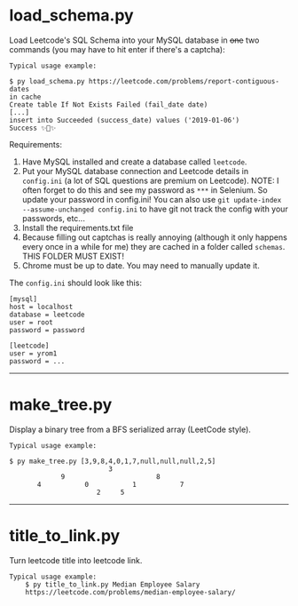 # load_schema.py
Load Leetcode's SQL Schema into your MySQL database in ~~one~~ two commands
(you may have to hit enter if there's a captcha):

    Typical usage example:

    $ py load_schema.py https://leetcode.com/problems/report-contiguous-dates
    in cache
    Create table If Not Exists Failed (fail_date date)
    [...]
    insert into Succeeded (success_date) values ('2019-01-06')
    Success ✨🍰✨

Requirements:
1) Have MySQL installed and create a database called `leetcode`.
2) Put your MySQL database connection and Leetcode details in `config.ini` (a
    lot of SQL questions are premium on Leetcode).
    NOTE:   I often forget to do this and see my password as `***` in Selenium.
            So update your password in config.ini!
            You can also use `git update-index --assume-unchanged config.ini` to
            have git not track the config with your passwords, etc...
3) Install the requirements.txt file
4) Because filling out captchas is really annoying (although it only happens
    every once in a while for me) they are cached in a folder called `schemas`.
    THIS FOLDER MUST EXIST!
5) Chrome must be up to date. You may need to manually update it.

The `config.ini` should look like this:

    [mysql]
    host = localhost
    database = leetcode
    user = root
    password = password

    [leetcode]
    user = yrom1
    password = ...


---

# make_tree.py
Display a binary tree from a BFS serialized array (LeetCode style).

    Typical usage example:

    $ py make_tree.py [3,9,8,4,0,1,7,null,null,null,2,5]
                             3
                 9                       8
           4           0           1           7
                          2     5


---

# title_to_link.py
Turn leetcode title into leetcode link.

    Typical usage example:
        $ py title_to_link.py Median Employee Salary
        https://leetcode.com/problems/median-employee-salary/
